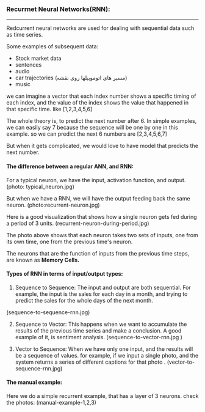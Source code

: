 ### Recurrnet Neural Networks(RNN):
---
Redcurrent neural networks are used for dealing with sequential data such as time series.

Some examples of subsequent data:

- Stock market data
- sentences
- audio
- car trajectories (مسیر های اتوموبیلها روی نقشه)
- music

we can imagine a vector that each index number shows a specific timing of each index, and the value of the index shows the value that happened in that specific time. like [1,2,3,4,5,6]

The whole theory is, to predict the next number after 6. In simple examples, we can easily say 7 because the sequence will be one by one in this example. so we can predict the next 6 numbers are [2,3,4,5,6,7]

But when it gets complicated, we would love to have model that predicts the next number.

#### The difference between a regular ANN, and RNN:

For a typical neuron, we have the input, activation function, and output. (photo: typical_neuron.jpg)

But when we have a RNN, we will have the output feeding back the same neuron. (photo:recurrent-neuron.jpg)

Here is a good visualization that shows how a single neuron gets fed during a period of 3 units. (recurrent-neuron-during-period.jpg)

The photo above shows that each neuron takes two sets of inputs, one from its own time, one from the previous time's neuron.

The neurons that are the function of inputs from the previous time steps, are known as __Memory Cells.__

#### Types of RNN in terms of input/output types:

1) Sequence to Sequence: The input and output are both sequential. For example, the input is the sales for each day in a month, and trying to predict the sales for the whole days of the next month. 

(sequence-to-sequence-rnn.jpg)

2) Sequence to Vector: This happens when we want to accumulate the results of the previous time series and make a conclusion. A good example of it, is sentiment analysis. (sequence-to-vector-rnn.jpg )

3) Vector to Sequence: When we have only one input, and the results will be a sequence of values. for example, if we input a single photo, and the system returns a series of different captions for that photo . (vector-to-sequence-rnn.jpg)


#### The manual example:

Here we do a simple recurrent example, that has a layer of 3 neurons. check the photos: (manual-example-1,2,3)

